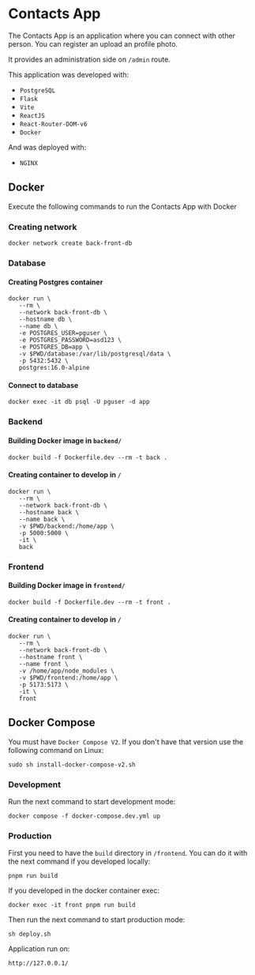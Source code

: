 # Contacts App

The Contacts App is an application where you can connect with other person. You can register an upload an profile photo.

It provides an administration side on `/admin` route.

This application was developed with:
- `PostgreSQL`
- `Flask`
- `Vite`
- `ReactJS`
- `React-Router-DOM-v6`
- `Docker`

And was deployed with:
- `NGINX`

## Docker
Execute the following commands to run the Contacts App with Docker
### Creating network
```
docker network create back-front-db
```
### Database
#### Creating Postgres container
```
docker run \
   --rm \
   --network back-front-db \
   --hostname db \
   --name db \
   -e POSTGRES_USER=pguser \
   -e POSTGRES_PASSWORD=asd123 \
   -e POSTGRES_DB=app \
   -v $PWD/database:/var/lib/postgresql/data \
   -p 5432:5432 \
   postgres:16.0-alpine
```
#### Connect to database
```
docker exec -it db psql -U pguser -d app
```
### Backend
#### Building Docker image in `backend/`
```
docker build -f Dockerfile.dev --rm -t back .
```
#### Creating container to develop in `/`
```
docker run \
   --rm \
   --network back-front-db \
   --hostname back \
   --name back \
   -v $PWD/backend:/home/app \
   -p 5000:5000 \
   -it \
   back
```
### Frontend
#### Building Docker image in `frontend/`
```
docker build -f Dockerfile.dev --rm -t front .
```
#### Creating container to develop in `/`
```
docker run \
   --rm \
   --network back-front-db \
   --hostname front \
   --name front \
   -v /home/app/node_modules \
   -v $PWD/frontend:/home/app \
   -p 5173:5173 \
   -it \
   front
```

## Docker Compose
You must have `Docker Compose V2`. If you don't have that version use the following command on Linux:
```
sudo sh install-docker-compose-v2.sh
```
### Development
Run the next command to start development mode:
```
docker compose -f docker-compose.dev.yml up
```
### Production
First you need to have the `build` directory in `/frontend`. You can do it with the next command if you developed locally:
```
pnpm run build
```
If you developed in the docker container exec:
```
docker exec -it front pnpm run build
```
Then run the next command to start production mode:
```
sh deploy.sh
```
Application run on:
```
http://127.0.0.1/
```
